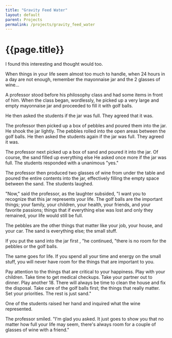 ```yaml
---
title: "Gravity Feed Water"
layout: default
parent: Projects
permalink: /projects/gravity_feed_water
---
```

# {{page.title}}
I found this interesting and thought would too.

When things in your life seem almost too much to handle, when 24 hours in a day are not enough, remember the mayonnaise jar and the 2 glasses of wine...

A professor stood before his philosophy class and had some items in front of him.  When the class began, wordlessly, he picked up a very large and empty mayonnaise jar and proceeded to fill it with golf balls.

He then asked the students if the jar was full.  They agreed that it was.

The professor then picked up a box of pebbles and poured them into the jar.  He shook the jar lightly.  The pebbles rolled into the open areas between the golf balls.  He then asked the students again if the jar was full.  They agreed it was.

The professor next picked up a box of sand and poured it into the jar.  Of course, the sand filled up everything else He asked once more if the jar was full.  The students responded with a unanimous "yes."

The professor then produced two glasses of wine from under the table and poured the entire contents into the jar, effectively filling the empty space between the sand.  The students laughed.

"Now," said the professor, as the laughter subsided, "I want you to recognize that this jar represents your life.  The golf balls are the important things; your family, your children, your health, your friends, and your favorite passions; things that if everything else was lost and only they remained, your life would still be full.

The pebbles are the other things that matter like your job, your house, and your car.  The sand is everything else; the small stuff.

If you put the sand into the jar first , "he continued, "there is no room for the pebbles or the golf balls.

The same goes for life.  If you spend all your time and energy on the small stuff, you will never have
room for the things that are important to you.

Pay attention to the things that are critical to your happiness.  Play with your children.  Take time to get
medical checkups.  Take your partner out to dinner. Play another 18.  There will always be time to clean
the house and fix the disposal.  Take care of the golf balls first; the things that really matter.  Set your
priorities.  The rest is just sand."

One of the students raised her hand and inquired what the wine represented.

The professor smiled.  "I'm glad you asked.  It just goes to show you that no matter how full your life may seem, there's always room for a couple of glasses of wine with a friend."
